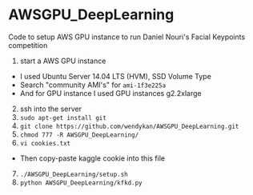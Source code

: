 AWSGPU_DeepLearning
===================

Code to setup AWS GPU instance to run Daniel Nouri's Facial Keypoints competition


1. start a AWS GPU instance
 - I used Ubuntu Server 14.04 LTS (HVM), SSD Volume Type
 - Search "community AMI's" for ```ami-1f3e225a```
 - And for GPU instance I used GPU instances g2.2xlarge
2. ssh into the server
3. ```sudo apt-get install git```
4. ```git clone https://github.com/wendykan/AWSGPU_DeepLearning.git```
5. ```chmod 777 -R AWSGPU_DeepLearning/```
6. ```vi cookies.txt```
  - Then copy-paste kaggle cookie into this file
7. ```./AWSGPU_DeepLearning/setup.sh ```
8. ```python AWSGPU_DeepLearning/kfkd.py```
